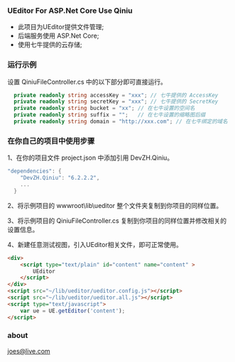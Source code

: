 
### UEditor For ASP.Net Core Use Qiniu

- 此项目为UEditor提供文件管理;
- 后端服务使用 ASP.Net Core;
- 使用七牛提供的云存储;


### 运行示例
设置 QiniuFileController.cs 中的以下部分即可直接运行。

```csharp
  private readonly string accessKey = "xxx"; // 七牛提供的 AccessKey
  private readonly string secretKey = "xxx"; // 七牛提供的 SecretKey
  private readonly string bucket = "xx"; // 在七牛设置的空间名
  private readonly string suffix = "";   // 在七牛设置的缩略图后缀
  private readonly string domain = "http://xxx.com"; // 在七牛绑定的域名
```


### 在你自己的项目中使用步骤
1、在你的项目文件 project.json 中添加引用 DevZH.Qiniu。
```csharp
"dependencies": {
    "DevZH.Qiniu": "6.2.2.2",
    ...
  }
```
2、将示例项目的 wwwroot\lib\ueditor 整个文件夹复制到你项目的同样位置。

3、将示例项目的 QiniuFileController.cs 复制到你项目的同样位置并修改相关的设置信息。

4、新建任意测试视图，引入UEditor相关文件，即可正常使用。
```html
<div>
    <script type="text/plain" id="content" name="content" >
        UEditor
    </script>
</div>
<script src="~/lib/ueditor/ueditor.config.js"></script>
<script src="~/lib/ueditor/ueditor.all.js"></script>
<script type="text/javascript">
    var ue = UE.getEditor('content'); 
</script>
```


### about
joes@live.com
